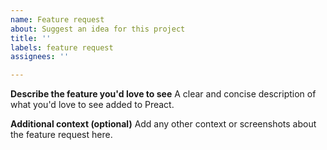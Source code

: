 ```yaml
---
name: Feature request
about: Suggest an idea for this project
title: ''
labels: feature request
assignees: ''

---
```


**Describe the feature you'd love to see**
A clear and concise description of what you'd love to see added to Preact.

**Additional context (optional)**
Add any other context or screenshots about the feature request here.

